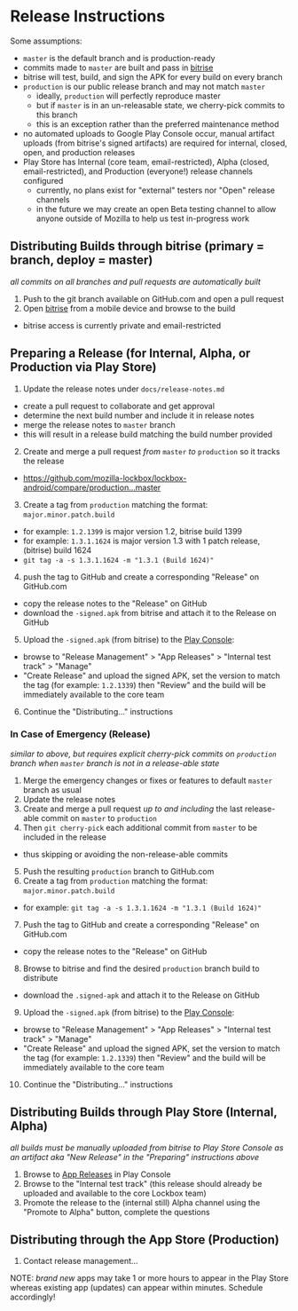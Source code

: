 # Release Instructions

Some assumptions:

- `master` is the default branch and is production-ready
- commits made to `master` are built and pass in [bitrise][1]
- bitrise will test, build, and sign the APK for every build on every branch
- `production` is our public release branch and may not match `master`
  - ideally, `production` will perfectly reproduce master
  - but if `master` is in an un-releasable state, we cherry-pick commits to this branch
  - this is an exception rather than the preferred maintenance method
- no automated uploads to Google Play Console occur, manual artifact uploads (from bitrise's signed artifacts) are required for internal, closed, open, and production releases
- Play Store has Internal (core team, email-restricted), Alpha (closed, email-restricted), and Production (everyone!) release channels configured
  - currently, no plans exist for "external" testers nor "Open" release channels
  - in the future we may create an open Beta testing channel to allow anyone outside of Mozilla to help us test in-progress work

## Distributing Builds through bitrise (primary = branch, deploy = master)

_all commits on all branches and pull requests are automatically built_

1. Push to the git branch available on GitHub.com and open a pull request
2. Open [bitrise][1] from a mobile device and browse to the build
  - bitrise access is currently private and email-restricted

## Preparing a Release (for Internal, Alpha, or Production via Play Store)

1. Update the release notes under `docs/release-notes.md`
  - create a pull request to collaborate and get approval
  - determine the next build number and include it in release notes
  - merge the release notes to `master` branch
  - this will result in a release build matching the build number provided
2. Create and merge a pull request _from_ `master` _to_ `production` so it tracks the release
  - https://github.com/mozilla-lockbox/lockbox-android/compare/production...master
3. Create a tag from `production` matching the format: `major.minor.patch.build`
  - for example: `1.2.1399` is major version 1.2, bitrise build 1399
  - for example: `1.3.1.1624` is major version 1.3 with 1 patch release, (bitrise) build 1624
  - `git tag -a -s 1.3.1.1624 -m "1.3.1 (Build 1624)"`
4. push the tag to GitHub and create a corresponding "Release" on GitHub.com
  - copy the release notes to the "Release" on GitHub
  - download the `-signed.apk` from bitrise and attach it to the Release on GitHub
5. Upload the `-signed.apk` (from bitrise) to the [Play Console][2]:
  - browse to "Release Management" > "App Releases" > "Internal test track" > "Manage"
  - "Create Release" and upload the signed APK, set the version to match the tag (for example: `1.2.1339`) then "Review" and the build will be immediately available to the core team
6. Continue the "Distributing..." instructions

### In Case of Emergency (Release)

_similar to above, but requires explicit cherry-pick commits on `production` branch when `master` branch is not in a release-able state_

1. Merge the emergency changes or fixes or features to default `master` branch as usual
2. Update the release notes
3. Create and merge a pull request _up to and including_ the last release-able commit on `master` to `production`
4. Then `git cherry-pick` each additional commit from `master` to be included in the release
  - thus skipping or avoiding the non-release-able commits
5. Push the resulting `production` branch to GitHub.com
6. Create a tag from `production` matching the format: `major.minor.patch.build`
  - for example: `git tag -a -s 1.3.1.1624 -m "1.3.1 (Build 1624)"`
7. Push the tag to GitHub and create a corresponding "Release" on GitHub.com
  - copy the release notes to the "Release" on GitHub
8. Browse to bitrise and find the desired `production` branch build to distribute
  - download the `.signed-apk` and attach it to the Release on GitHub
9. Upload the `-signed.apk` (from bitrise) to the [Play Console][2]:
  - browse to "Release Management" > "App Releases" > "Internal test track" > "Manage"
  - "Create Release" and upload the signed APK, set the version to match the tag (for example: `1.2.1339`) then "Review" and the build will be immediately available to the core team
10. Continue the "Distributing..." instructions

## Distributing Builds through Play Store (Internal, Alpha)

_all builds must be manually uploaded from bitrise to Play Store Console as an artifact aka "New Release" in the "Preparing" instructions above_

1. Browse to [App Releases][2] in Play Console
2. Browse to the "Internal test track" (this release should already be uploaded and available to the core Lockbox team)
3. Promote the release to the (internal still) Alpha channel using the "Promote to Alpha" button, complete the questions

## Distributing through the App Store (Production)

1. Contact release management...

NOTE: _brand new_ apps may take 1 or more hours to appear in the Play Store whereas existing app (updates) can appear within minutes. Schedule accordingly!

[1]: https://app.bitrise.io/app/20089a88380dd14d
[2]: https://play.google.com/apps/publish/?account=7083182635971239206#ManageReleasesPlace:p=mozilla.lockbox&appid=4972100280256015711
